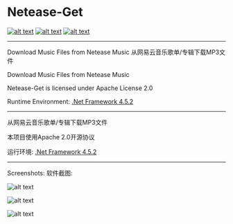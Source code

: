 # Netease-Get
[![alt text](https://img.shields.io/github/license/xAsiimov/Netease-Get.svg)](https://github.com/xAsiimov/Netease-Get/blob/master/LICENSE)
[![alt text](https://img.shields.io/github/release/xAsiimov/Netease-Get.svg)](https://github.com/xAsiimov/Netease-Get/releases/latest)
[![alt text](https://img.shields.io/github/downloads/xAsiimov/Netease-Get/total.svg)](https://github.com/xAsiimov/Netease-Get/releases/latest)

---

Download Music Files from Netease Music 从网易云音乐歌单/专辑下载MP3文件


Download Music Files from Netease Music

Netease-Get is licensed under Apache License 2.0

Runtime Environment: [.Net Framework 4.5.2](https://www.microsoft.com/en-us/download/details.aspx?id=42642)

---
从网易云音乐歌单/专辑下载MP3文件

本项目使用Apache 2.0开源协议

运行环境: [.Net Framework 4.5.2](https://www.microsoft.com/en-us/download/details.aspx?id=42642)

---
Screenshots: 
软件截图:

![alt text](https://blog.xasiimov.com/wp-content/uploads/2019/01/album.png)

![alt text](https://blog.xasiimov.com/wp-content/uploads/2019/01/single.png)

![alt text](https://blog.xasiimov.com/wp-content/uploads/2019/01/playList.png)
